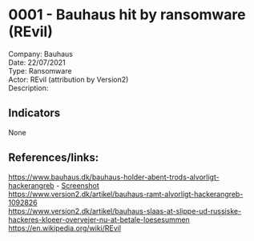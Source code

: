 # 0001 - Bauhaus hit by ransomware (REvil)  
Company: Bauhaus  
Date: 22/07/2021  
Type: Ransomware  
Actor: REvil (attribution by Version2)  
Description:

## Indicators
None  

## References/links:  
https://www.bauhaus.dk/bauhaus-holder-abent-trods-alvorligt-hackerangreb - [Screenshot](images/bauhaus2021.jpeg)  
https://www.version2.dk/artikel/bauhaus-ramt-alvorligt-hackerangreb-1092826  
https://www.version2.dk/artikel/bauhaus-slaas-at-slippe-ud-russiske-hackeres-kloeer-overvejer-nu-at-betale-loesesummen  
https://en.wikipedia.org/wiki/REvil  
